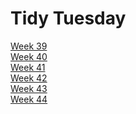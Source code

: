 # Tidy Tuesday
[Week 39](https://github.com/Lacapary/T_Tuesday/blob/master/week-39.md)
<br> [Week 40](https://github.com/Lacapary/T_Tuesday/blob/master/week-40.md)
<br> [Week 41](https://github.com/Lacapary/T_Tuesday/blob/master/week-41.md)
<br> [Week 42](https://github.com/Lacapary/T_Tuesday/blob/master/week-42.md)
<br> [Week 43](https://github.com/Lacapary/T_Tuesday/blob/master/week-43.md)
<br> [Week 44](https://github.com/Lacapary/T_Tuesday/blob/master/week-44.md)
